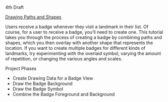 4th Draft

[Drawing Paths and Shapes](https://developer.apple.com/tutorials/swiftui/drawing-paths-and-shapes)

Users receive a badge whenever they visit a landmark in their list. Of course, for a user to receive a badge, you’ll need to create one. 
This tutorial takes you through the process of creating a badge by combining paths and shapes, which you then overlay with another shape that represents the location.
If you want to create multiple badges for different kinds of landmarks, try experimenting with the overlaid symbol, varying the amount of repetition, or changing the various angles and scales.

Project Phases
* Create Drawing Data for a Badge View
* Draw the Badge Background
* Draw the Badge Symbol
* Combine the Badge Foreground and Background
